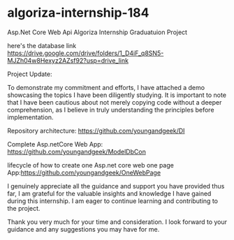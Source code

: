 # algoriza-internship-184
Asp.Net Core Web Api Algoriza Internship Graduatuion Project 

here's the database link
https://drive.google.com/drive/folders/1_D4iF_q8SN5-MJZh04w8Hexyz2AZsf92?usp=drive_link

Project Update:

To demonstrate my commitment and efforts, I have attached a demo showcasing the topics I have been diligently studying. It is important to note that I have been cautious about not merely copying code without a deeper comprehension, as I believe in truly understanding the principles before implementation.


Repository architecture: https://github.com/youngandgeek/DI



Complete Asp.netCore Web App: https://github.com/youngandgeek/ModelDbCon



lifecycle of how to create one Asp.net core web one page App:https://github.com/youngandgeek/OneWebPage


I genuinely appreciate all the guidance and support you have provided thus far, I am grateful for the valuable insights and knowledge I have gained during this internship. I am eager to continue learning and contributing to the project.

Thank you very much for your time and consideration. I look forward to your guidance and any suggestions you may have for me.
